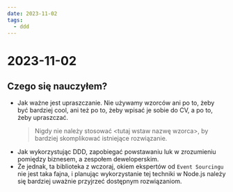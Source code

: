 ```yaml
---
date: 2023-11-02
tags:
  - ddd
---
```


# 2023-11-02

## Czego się nauczyłem?

- Jak ważne jest upraszczanie. Nie używamy wzorców ani po to, żeby być bardziej cool, ani też po to, żeby wpisać je sobie do CV, a po to, żeby upraszczać.
  > Nigdy nie należy stosować <tutaj wstaw nazwę wzorca>, by bardziej skomplikować istniejące rozwiązanie.
- Jak wykorzystując DDD, zapobiegać powstawaniu luk w zrozumieniu pomiędzy biznesem, a zespołem deweloperskim.
- Że jednak, ta biblioteka z wczoraj, okiem ekspertów od `Event Sourcingu` nie jest taka fajna, i planując wykorzystanie tej techniki w Node.js należy się bardziej uważnie przyjrzeć dostępnym rozwiązaniom.
